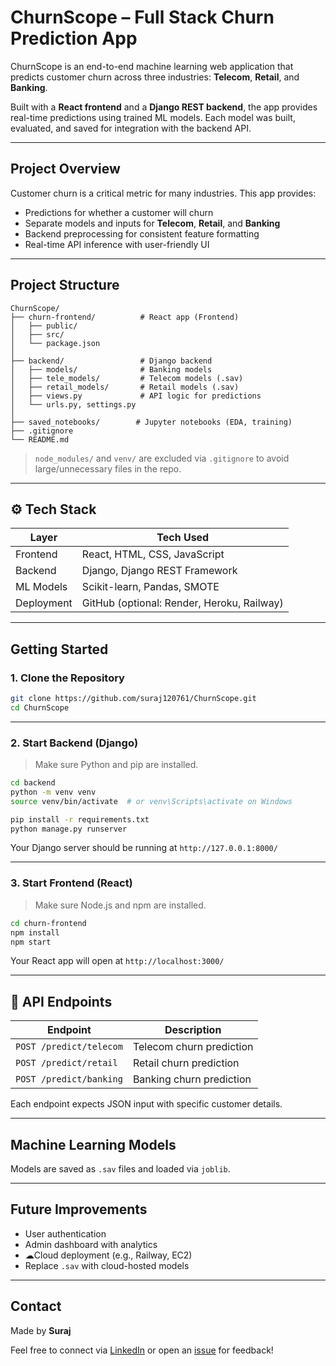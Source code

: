 #  ChurnScope – Full Stack Churn Prediction App

ChurnScope is an end-to-end machine learning web application that predicts customer churn across three industries: **Telecom**, **Retail**, and **Banking**.

Built with a **React frontend** and a **Django REST backend**, the app provides real-time predictions using trained ML models. Each model was built, evaluated, and saved for integration with the backend API.

---

##  Project Overview

Customer churn is a critical metric for many industries. This app provides:

-  Predictions for whether a customer will churn
-  Separate models and inputs for **Telecom**, **Retail**, and **Banking**
-  Backend preprocessing for consistent feature formatting
-  Real-time API inference with user-friendly UI

---

##  Project Structure

```
ChurnScope/
├── churn-frontend/          # React app (Frontend)
│   ├── public/
│   ├── src/
│   └── package.json
│
├── backend/                 # Django backend
│   ├── models/              # Banking models
│   ├── tele_models/         # Telecom models (.sav)
│   ├── retail_models/       # Retail models (.sav)
│   ├── views.py             # API logic for predictions
│   └── urls.py, settings.py
│
├── saved_notebooks/        # Jupyter notebooks (EDA, training)
├── .gitignore
└── README.md
```

>  `node_modules/` and `venv/` are excluded via `.gitignore` to avoid large/unnecessary files in the repo.

---

## ⚙️ Tech Stack

| Layer       | Tech Used                  |
|-------------|----------------------------|
| Frontend    | React, HTML, CSS, JavaScript |
| Backend     | Django, Django REST Framework |
| ML Models   | Scikit-learn, Pandas, SMOTE |
| Deployment  | GitHub (optional: Render, Heroku, Railway) |

---

##  Getting Started

### 1. Clone the Repository

```bash
git clone https://github.com/suraj120761/ChurnScope.git
cd ChurnScope
```

---

### 2. Start Backend (Django)

> Make sure Python and pip are installed.

```bash
cd backend
python -m venv venv
source venv/bin/activate  # or venv\Scripts\activate on Windows

pip install -r requirements.txt
python manage.py runserver
```

Your Django server should be running at `http://127.0.0.1:8000/`

---

### 3. Start Frontend (React)

> Make sure Node.js and npm are installed.

```bash
cd churn-frontend
npm install
npm start
```

Your React app will open at `http://localhost:3000/`

---

## 🔌 API Endpoints

| Endpoint                      | Description                       |
|-------------------------------|-----------------------------------|
| `POST /predict/telecom`       | Telecom churn prediction          |
| `POST /predict/retail`        | Retail churn prediction           |
| `POST /predict/banking`       | Banking churn prediction          |

Each endpoint expects JSON input with specific customer details.

---

##  Machine Learning Models


Models are saved as `.sav` files and loaded via `joblib`.

---



##  Future Improvements

- User authentication
- Admin dashboard with analytics
- ☁Cloud deployment (e.g., Railway, EC2)
- Replace `.sav` with cloud-hosted models

---

## Contact

Made by **Suraj**

Feel free to connect via [LinkedIn](#) or open an [issue](https://github.com/suraj120761/ChurnScope/issues) for feedback!
